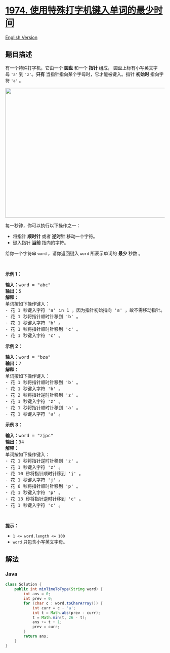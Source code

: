 # [1974. 使用特殊打字机键入单词的最少时间](https://leetcode.cn/problems/minimum-time-to-type-word-using-special-typewriter)

[English Version](/solution/1900-1999/1974.Minimum%20Time%20to%20Type%20Word%20Using%20Special%20Typewriter/README_EN.md)

## 题目描述

<!-- 这里写题目描述 -->

<p>有一个特殊打字机，它由一个 <strong>圆盘</strong> 和一个 <strong>指针</strong>&nbsp;组成， 圆盘上标有小写英文字母&nbsp;<code>'a'</code> 到&nbsp;<code>'z'</code>。<strong>只有</strong>&nbsp;当指针指向某个字母时，它才能被键入。指针 <strong>初始时</strong>&nbsp;指向字符 <code>'a'</code>&nbsp;。</p>
<img alt="" src="https://fastly.jsdelivr.net/gh/doocs/leetcode@main/solution/1900-1999/1974.Minimum%20Time%20to%20Type%20Word%20Using%20Special%20Typewriter/images/chart.jpg" style="width: 530px; height: 410px;" />
<p>每一秒钟，你可以执行以下操作之一：</p>

<ul>
	<li>将指针 <strong>顺时针</strong>&nbsp;或者 <b>逆时针</b>&nbsp;移动一个字符。</li>
	<li>键入指针 <strong>当前</strong>&nbsp;指向的字符。</li>
</ul>

<p>给你一个字符串&nbsp;<code>word</code>&nbsp;，请你返回键入&nbsp;<code>word</code>&nbsp;所表示单词的 <b>最少</b>&nbsp;秒数&nbsp;。</p>

<p>&nbsp;</p>

<p><strong>示例 1：</strong></p>

<pre>
<b>输入：</b>word = "abc"
<b>输出：</b>5
<strong>解释：
</strong>单词按如下操作键入：
- 花 1 秒键入字符 'a' in 1 ，因为指针初始指向 'a' ，故不需移动指针。
- 花 1 秒将指针顺时针移到 'b' 。
- 花 1 秒键入字符 'b' 。
- 花 1 秒将指针顺时针移到 'c' 。
- 花 1 秒键入字符 'c' 。
</pre>

<p><strong>示例 2：</strong></p>

<pre>
<b>输入：</b>word = "bza"
<b>输出：</b>7
<strong>解释：
</strong>单词按如下操作键入：
- 花 1 秒将指针顺时针移到 'b' 。
- 花 1 秒键入字符 'b' 。
- 花 2 秒将指针逆时针移到 'z' 。
- 花 1 秒键入字符 'z' 。
- 花 1 秒将指针顺时针移到 'a' 。
- 花 1 秒键入字符 'a' 。
</pre>

<p><strong>示例 3：</strong></p>

<pre>
<b>输入：</b>word = "zjpc"
<b>输出：</b>34
<strong>解释：</strong>
单词按如下操作键入：
- 花 1 秒将指针逆时针移到 'z' 。
- 花 1 秒键入字符 'z' 。
- 花 10 秒将指针顺时针移到 'j' 。
- 花 1 秒键入字符 'j' 。
- 花 6 秒将指针顺时针移到 'p' 。
- 花 1 秒键入字符 'p' 。
- 花 13 秒将指针逆时针移到 'c' 。
- 花 1 秒键入字符 'c' 。
</pre>

<p>&nbsp;</p>

<p><strong>提示：</strong></p>

<ul>
	<li><code>1 &lt;= word.length &lt;= 100</code></li>
	<li><code>word</code>&nbsp;只包含小写英文字母。</li>
</ul>

## 解法

### **Java**

```java
class Solution {
    public int minTimeToType(String word) {
        int ans = 0;
        int prev = 0;
        for (char c : word.toCharArray()) {
            int curr = c - 'a';
            int t = Math.abs(prev - curr);
            t = Math.min(t, 26 - t);
            ans += t + 1;
            prev = curr;
        }
        return ans;
    }
}
```
